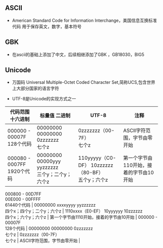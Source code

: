 ## ASCII
- American Standard Code for Information Interchange，美国信息互换标准代码  用于保存英文，数字，基本符号


## GBK
- 在ascii的基础上添加了中文，后续相继添加了GBK ，GB18030，BIG5


## Unicode
- 万国码 Universal Multiple-Octet Coded Character Set,简称UCS,包含世界上大部分国家的语言字符

- UTF-8是Unicode的实现方式之一



代码范围 十六进制 | 标量值 二进制 | UTF-8 | 注释 |
------------ | ------------- | ------------ | ------------ |
000000 - 00007F <br>128个代码 | 00000000 00000000 0zzzzzzz <br>七个z  | 0zzzzzzz（00-7F） <br>七个z | ASCII字符范围，字节由零开始 |
000080 - 0007FF <br>1920个代码 | 00000000 00000yyy yyzzzzzz <br>三个y；二个y；六个z  | 110yyyyy（C0-DF） 10zzzzzz（80-BF） <br>五个y；六个z | 第一个字节由110开始，接着的字节由10开始 |


000800 - 00D7FF <br>00E000 - 00FFFF <br>61440个代码 | 00000000 xxxxyyyy yyzzzzzz <br>四个x；四个y；二个y；六个z  | 1110xxxx（E0-EF） 10yyyyyy 10zzzzzz <br>四个x；六个y；六个z | 第一个字节由1110开始，接着的字节由10开始 |
000000 - 00007F <br>128个代码 | 00000000 00000000 0zzzzzzz <br>七个z  | 0zzzzzzz（00-7F） <br>七个z | 	ASCII字符范围，字节由零开始 |

